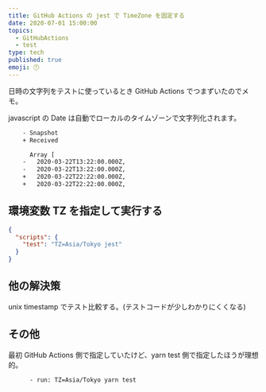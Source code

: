 ```yaml
---
title: GitHub Actions の jest で TimeZone を固定する
date: 2020-07-01 15:00:00
topics:
  - GitHubActions
  - test
type: tech
published: true
emoji: 🕛
---
```


日時の文字列をテストに使っているとき GitHub Actions でつまずいたのでメモ。

javascript の Date は自動でローカルのタイムゾーンで文字列化されます。

```diff
    - Snapshot
    + Received

      Array [
    -   2020-03-22T13:22:00.000Z,
    -   2020-03-22T13:22:00.000Z,
    +   2020-03-22T22:22:00.000Z,
    +   2020-03-22T22:22:00.000Z,
```

## 環境変数 TZ を指定して実行する

```json
{
  "scripts": {
    "test": "TZ=Asia/Tokyo jest"
  }
}
```

## 他の解決策

unix timestamp でテスト比較する。(テストコードが少しわかりにくくなる)

## その他

最初 GitHub Actions 側で指定していたけど、yarn test 側で指定したほうが理想的。

```
      - run: TZ=Asia/Tokyo yarn test
```
